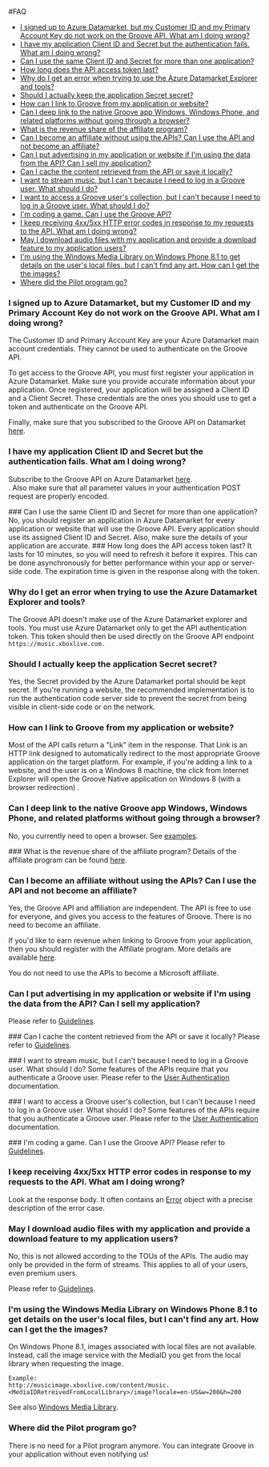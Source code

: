 #FAQ
- [I signed up to Azure Datamarket, but my Customer ID and my Primary Account Key do not work on the Groove API. What am I doing wrong?](#1)
- [I have my application Client ID and Secret but the authentication fails. What am I doing wrong?](#2)
- [ Can I use the same Client ID and Secret for more than one application?](#3)
- [ How long does the API access token last? ](#4)
- [ Why do I get an error when trying to use the Azure Datamarket Explorer and tools?](#5)
- [ Should I actually keep the application Secret secret?](#6)
- [ How can I link to Groove from my application or website?](#7)
- [ Can I deep link to the native Groove app Windows, Windows Phone, and related platforms without going through a browser?](#8)
- [ What is the revenue share of the affiliate program?](#10)
- [ Can I become an affiliate without using the APIs? Can I use the API and not become an affiliate?](#11)
- [ Can I put advertising in my application or website if I'm using the data from the API? Can I sell my application?](#12)
- [ Can I cache the content retrieved from the API or save it locally?](#13)
- [ I want to stream music, but I can't because I need to log in a Groove user. What should I do?](#14)
- [ I want to access a Groove user's collection, but I can't because I need to log in a Groove user. What should I do?](#15)
- [ I'm coding a game. Can I use the Groove API?](#16)
- [ I keep receiving 4xx/5xx HTTP error codes in response to my requests to the API. What am I doing wrong?](#17)
- [ May I download audio files with my application and provide a download feature to my application users?](#18)
- [ I'm using the Windows Media Library on Windows Phone 8.1 to get details on the user's local files, but I can't find any art. How can I get the the images?](#19)
- [ Where did the Pilot program go?](#20)

### <a name="1"> </a> I signed up to Azure Datamarket, but my Customer ID and my Primary Account Key do not work on the Groove API. What am I doing wrong?
The Customer ID and Primary Account Key are your Azure Datamarket main account credentials. They cannot be used to authenticate on the Groove API.  

To get access to the Groove API, you must first register your application in Azure Datamarket. Make sure you provide accurate information about your application. Once registered, your application will be assigned a Client ID and a Client Secret. These credentials are the ones you should use to get a token and authenticate on the Groove API.  

Finally, make sure that you subscribed to the Groove API on Datamarket [here](http://go.microsoft.com/fwlink/p/?LinkID=389224).  

### <a name="2"> </a>  I have my application Client ID and Secret but the authentication fails. What am I doing wrong?  

Subscribe to the Groove API on Azure Datamarket [here](http://go.microsoft.com/fwlink/p/?LinkID=389224).  
. Also make sure that all parameter values in your authentication POST request are properly encoded.  

###<a name="3"> </a>Can I use the same Client ID and Secret for more than one application?
No, you should register an application in Azure Datamarket for every application or website that will use the Groove API. Every application should use its assigned Client ID and Secret. Also, make sure the details of your application are accurate.
###<a name="4"> </a>How long does the API access token last?
It lasts for 10 minutes, so you will need to refresh it before it expires. This can be done asynchronously for better performance within your app or server-side code. The expiration time is given in the response along with the token.
### <a name="5"> </a>Why do I get an error when trying to use the Azure Datamarket Explorer and tools?
The Groove API doesn't make use of the Azure Datamarket explorer and tools. You must use Azure Datamarket only to get the API authentication token. This token should then be used directly on the Groove API endpoint ```https://music.xboxlive.com.```

### <a name="6"> </a>Should I actually keep the application Secret secret?
Yes, the Secret provided by the Azure Datamarket portal should be kept secret. If you're running a website, the recommended implementation is to run the authentication code server side to prevent the secret from being visible in client-side code or on the network.

### <a name="7"> </a>How can I link to Groove from my application or website?
Most of the API calls return a "Link" item in the response. That Link is an HTTP link designed to automatically redirect to the most appropriate Groove application on the target platform. For example, if you're adding a link to a website, and the user is on a Windows 8 machine, the click from Internet Explorer will open the Groove Native application on Windows 8 (with a browser redirection)
.
### <a name="8"> </a>Can I deep link to the native Groove app Windows, Windows Phone, and related platforms without going through a browser?
No, you currently need to open a browser. See [examples](https://github.com/Microsoft/Groove-API-documentation/blob/master/Using%20the%20Groove%20RESTful%20Services/Deep%20Link.md).

###<a name="10"> </a> What is the revenue share of the affiliate program?
Details of the affiliate program can be found [here](http://www.microsoftaffiliates.com/).

### <a name="11"> </a>Can I become an affiliate without using the APIs? Can I use the API and not become an affiliate?
Yes, the Groove API and affiliation are independent. The API is free to use for everyone, and gives you access to the features of Groove. There is no need to become an affiliate.  

If you'd like to earn revenue when linking to Groove from your application, then you should register with the Affiliate program.
More details are available [here](http://www.microsoftaffiliates.com/).  

You do not need to use the APIs to become a Microsoft affiliate.

### <a name="12"> </a>Can I put advertising in my application or website if I'm using the data from the API? Can I sell my application?
Please refer to [Guidelines].

###<a name="13"> </a> Can I cache the content retrieved from the API or save it locally?
Please refer to [Guidelines].

###<a name="14"> </a> I want to stream music, but I can't because I need to log in a Groove user. What should I do?
Some features of the APIs require that you authenticate a Groove user.
Please refer to the [User Authentication] documentation.

###<a name="15"> </a> I want to access a Groove user's collection, but I can't because I need to log in a Groove user. What should I do?
Some features of the APIs require that you authenticate a Groove user.
Please refer to the [User Authentication] documentation.

###<a name="16"> </a> I'm coding a game. Can I use the Groove API?
Please refer to [Guidelines].

### <a name="17"> </a>I keep receiving 4xx/5xx HTTP error codes in response to my requests to the API. What am I doing wrong?
Look at the response body. It often contains an [Error](Groove%20service%20REST%20Reference/JSON_Error.md) object with a precise description of the error case.

### <a name="18"> </a>May I download audio files with my application and provide a download feature to my application users?
No, this is not allowed according to the TOUs of the APIs. The audio may only be provided in the form of streams. This applies to all of your users, even premium users.  

Please refer to [Guidelines].

###  <a name="19"> </a>I'm using the Windows Media Library on Windows Phone 8.1 to get details on the user's local files, but I can't find any art. How can I get the the images?
On Windows Phone 8.1, images associated with local files are not available. Instead, call the image service with the MediaID you get from the local library when requesting the image.


    Example:   
    http://musicimage.xboxlive.com/content/music.<MediaIDRetreivedFromLocalLibrary>/image?locale=en-US&w=200&h=200

See also [Windows Media Library](https://msdn.microsoft.com/en-us/library/microsoft.xna.framework.media.medialibrary.aspx).

###  <a name="20"> </a>Where did the Pilot program go?
There is no need for a Pilot program anymore. You can integrate Groove in your application without even notifying us!

[Guidelines]: Using%20the%20Groove%20RESTful%20Services/Guidelines.md
[User Authentication]: Using%20the%20Groove%20RESTful%20Services/User%20Authentication.md
